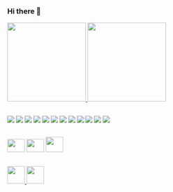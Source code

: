 ### Hi there 👋

<!--
**rcalazansn/rcalazansn** is a ✨ _special_ ✨ repository because its `README.md` (this file) appears on your GitHub profile.

Here are some ideas to get you started:

- 🔭 I’m currently working on ...
- 🌱 I’m currently learning ...
- 👯 I’m looking to collaborate on ...
- 🤔 I’m looking for help with ...
- 💬 Ask me about ...
- 📫 How to reach me: ...
- 😄 Pronouns: ...
- ⚡ Fun fact: ...
-->

 <div>
  <a href="https://github.com/rcalazansn">
  <img height="180em" src="https://github-readme-stats.vercel.app/api?username=rcalazansn&show_icons=true&theme=dark&include_all_commits=true&count_private=true"/>
  <img height="180em" src="https://github-readme-stats.vercel.app/api/top-langs/?username=rcalazansn&layout=compact&langs_count=7&theme=dark"/>
</div>

  ##
 
<div> 
  <a href="https://www.linkedin.com/in/rcalazansn" target="_blank"><img src="https://img.shields.io/badge/LinkedIn-0077B5?style=for-the-badge&logo=linkedin&logoColor=white" target="_blank"></a> 
  
  <img src="https://img.shields.io/badge/C%23-239120?style=for-the-badge&logo=c-sharp&logoColor=white">
  <img src="https://img.shields.io/badge/.NET-5C2D91?style=for-the-badge&logo=.net&logoColor=white">
  <img src="https://img.shields.io/badge/Angular-DD0031?style=for-the-badge&logo=angular&logoColor=white">
  <img src="https://img.shields.io/badge/TypeScript-007ACC?style=for-the-badge&logo=typescript&logoColor=white">
  
  <img src="https://img.shields.io/badge/PostgreSQL-316192?style=for-the-badge&logo=postgresql&logoColor=white" >
  
  <img src="https://img.shields.io/badge/MongoDB-4EA94B?style=for-the-badge&logo=mongodb&logoColor=white" >
  
  <img src="https://img.shields.io/badge/Flutter-02569B?style=for-the-badge&logo=flutter&logoColor=white" >
  <img src="https://img.shields.io/badge/Node.js-43853D?style=for-the-badge&logo=node.js&logoColor=white">

  <img src="https://img.shields.io/badge/HTML5-E34F26?style=for-the-badge&logo=html5&logoColor=white">
  <img src="https://img.shields.io/badge/JavaScript-F7DF1E?style=for-the-badge&logo=javascript&logoColor=black">
  <img src="https://img.shields.io/badge/CSS-239120?&style=for-the-badge&logo=css3&logoColor=white">
 
</div>
 
  ##
 <div>

  
 <img height="30" width="40"  src="https://res.cloudinary.com/practicaldev/image/fetch/s--xQjHFDzt--/c_limit,f_auto,fl_progressive,q_80,w_375/https://dev-to-uploads.s3.amazonaws.com/uploads/badge/badge_image/86/azure-badge.png">
  
   <img height="30" width="40"  src="https://res.cloudinary.com/practicaldev/image/fetch/s--nDvTOcM2--/c_limit,f_auto,fl_progressive,q_80,w_375/https://dev-to-uploads.s3.amazonaws.com/uploads/badge/badge_image/87/docker-badge.png">
  
  <img height="35" width="40"  src="https://res.cloudinary.com/practicaldev/image/fetch/s--6mZZ8973--/c_limit,f_auto,fl_progressive,q_80,w_375/https://dev-to-uploads.s3.amazonaws.com/uploads/badge/badge_image/88/kubernetes-badge.png">
  
 </div>
 
  ##
 
 <div>
    <a href="https://www.udemy.com/course/aspnet-core-ef-github-azure" target="_blank">
     <img height="40" width="40" src="https://user-images.githubusercontent.com/6086204/127684111-10beb2a7-bd98-4cf6-83a1-322e756e22c9.png">
  </a> 
  
   <a href="https://www.devmedia.com.br/escrevendo-codigos-mais-limpos-em-net/29436" target="_blank">
     <img height="40" src="https://www.devmedia.com.br/Imagens/2013/logo_ass.png">
  </a> 

  
  </div>
 
 

 
